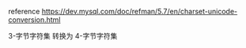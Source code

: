 reference https://dev.mysql.com/doc/refman/5.7/en/charset-unicode-conversion.html

3-字节字符集 转换为 4-字节字符集

